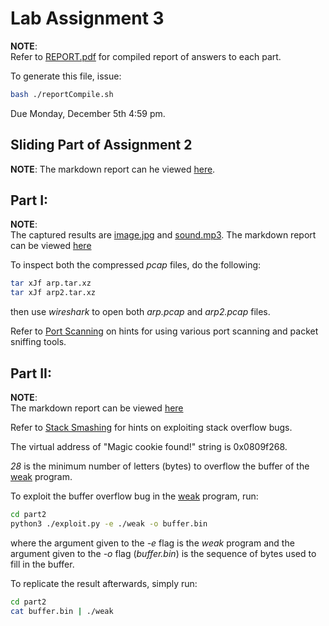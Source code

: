 # Lab Assignment 3
**NOTE**:  
Refer to [REPORT.pdf](./REPORT.pdf) for compiled report of answers to each
part.

To generate this file, issue:
```bash
bash ./reportCompile.sh
```

Due Monday, December 5th 4:59 pm.

## Sliding Part of Assignment 2
**NOTE**:
The markdown report can he viewed [here](./a2sliding/REPORT.md).

## Part I:
**NOTE**:  
The captured results are [image.jpg](./image.jpg) and [sound.mp3](./sound.mp3).
The markdown report can be viewed [here](./part1/REPORT.md)

To inspect both the compressed *pcap* files, do the following:
```bash
tar xJf arp.tar.xz
tar xJf arp2.tar.xz
```
then use *wireshark* to open both *arp.pcap* and *arp2.pcap* files.

Refer to [Port Scanning](./slide/port_scanning.pdf) on hints for using various
port scanning and packet sniffing tools.

## Part II:
**NOTE**:  
The markdown report can be viewed [here](./part1/REPORT.md)

Refer to [Stack Smashing](./slide/stack_smash.pdf) for hints on exploiting
stack overflow bugs.

The virtual address of "Magic cookie found!" string is 0x0809f268.

*28* is the minimum number of letters (bytes) to overflow the buffer of the
[weak](./part2/weak) program.

To exploit the buffer overflow bug in the [weak](./part2/weak) program, run:
```bash
cd part2
python3 ./exploit.py -e ./weak -o buffer.bin
```
where the argument given to the *-e* flag is the *weak* program and the
argument given to the *-o* flag (*buffer.bin*) is the sequence of bytes used
to fill in the buffer.

To replicate the result afterwards, simply run:
```bash
cd part2
cat buffer.bin | ./weak
```
